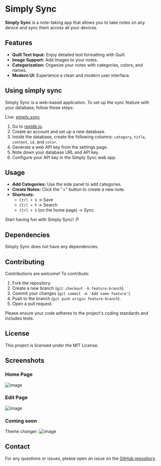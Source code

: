 # Simply Sync

**Simply Sync** is a note-taking app that allows you to take notes on any device and sync them across all your devices. 

## Features

- **Quill Text Input:** Enjoy detailed text formatting with Quill.
- **Image Support:** Add images to your notes.
- **Categorization:** Organize your notes with categories, colors, and names.
- **Modern UI:** Experience a clean and modern user interface.

## Using simply sync

Simply Sync is a web-based application. To set up the sync feature with your database, follow these steps:

Live:  [simply_sync](https://anamite.github.io/simply_sync/)
1. Go to [restdb.io](https://restdb.io).
2. Create an account and set up a new database.
3. Inside the database, create the following columns: `category`, `title`, `content`, `id`, and `color`.
4. Generate a web API key from the settings page.
5. Note down your database URL and API key.
6. Configure your API key in the Simply Sync web app.

## Usage

- **Add Categories:** Use the side panel to add categories.
- **Create Notes:** Click the "+" button to create a new note.
- **Shortcuts:**
  - `Ctrl + S` -> Save
  - `Ctrl + F` -> Search
  - `Ctrl + S` (on the home page) -> Sync

Start having fun with Simply Sync! :P

## Dependencies

Simply Sync does not have any dependencies.

## Contributing

Contributions are welcome! To contribute:

1. Fork the repository.
2. Create a new branch (`git checkout -b feature-branch`).
3. Commit your changes (`git commit -m 'Add some feature'`).
4. Push to the branch (`git push origin feature-branch`).
5. Open a pull request.

Please ensure your code adheres to the project's coding standards and includes tests.

## License

This project is licensed under the MIT License.

## Screenshots

### Home Page

![image](https://github.com/user-attachments/assets/ca669cbc-467d-42b9-bb08-eccdf8005ec4)


### Edit Page

![image](https://github.com/user-attachments/assets/7ac83530-953b-4e1e-a805-b4a16db73262)

### Coming soon
Theme changer:
![image](https://github.com/user-attachments/assets/e03ccbc8-112d-48c3-aebc-363fe7b8906b)


## Contact

For any questions or issues, please open an issue on the [GitHub repository]([repository-link](https://github.com/anamite/simply_sync)).
